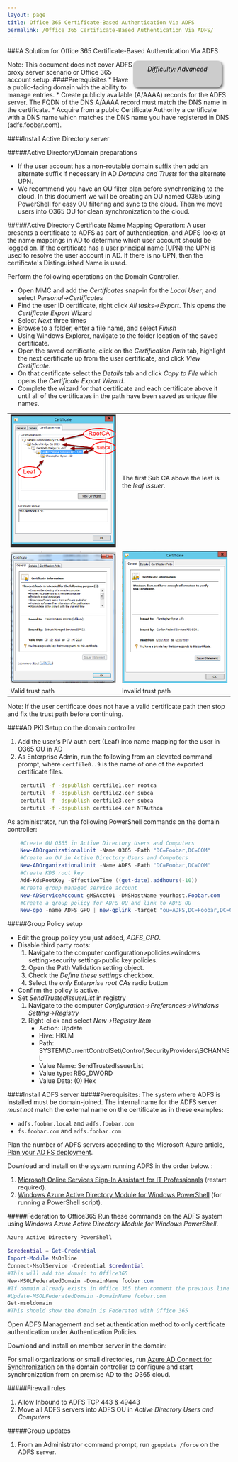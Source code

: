 ```yaml
---
layout: page
title: Office 365 Certificate-Based Authentication Via ADFS
permalink: /Office 365 Certificate-Based Authentication Via ADFS/
---
```

###A Solution for Office 365 Certificate-Based Authentication Via ADFS
<!--- The code below creates a difficulty identifier on the page, which can either 
be Beginner, Moderate, or Advanced depending on the technical knowledge required to 
complete the procedure. The example below includes text that mark the document as 
'Advanced', this string can be changed as needed.-->
<div style="float:right; padding:10px; margin-right:20px; border-radius:10px; width:180px; 
height:40px; box-shadow:3px 3px 5px 0px; text-align:center; background-color:#CCC; color:#666666">
<div style="color:#000000">
<em>Difficulty: Advanced</em>
</div>
</div>
Note: This document does not cover ADFS proxy server scenario or Office 365 account setup.
####Prerequisites
* Have a public-facing domain with the ability to manage entries.  
* Create publicly available (A/AAAA) records for the ADFS server. The FQDN of the DNS A/AAAA record must match the DNS name in the certificate.
* Acquire from a public Certificate Authority a certificate with a DNS name which matches the DNS name you have registered in DNS (adfs.foobar.com).  

####Install Active Directory server

#####Active Directory/Domain preparations
* If the user account has a non-routable domain suffix then add an alternate suffix if necessary in AD _Domains and Trusts_ for the alternate UPN.  
* We recommend you have an OU filter plan before synchronizing to the cloud. In this document we will be creating an OU named O365 using PowerShell for easy OU filtering and sync to the cloud. Then we move users into O365 OU for clean synchronization to the cloud.  

#####Active Directory Certificate Name Mapping Operation:
A user presents a certificate to ADFS as part of authentication, and ADFS looks at the name mappings in AD to determine which user account should be logged on. If the certificate has a user principal name (UPN) the UPN is used to resolve the user account in AD. If there is no UPN, then the certificate's Distinguished Name is used.  

Perform the following operations on the Domain Controller.  
* Open MMC and add the _Certificates_ snap-in for the _Local User_, and select _Personal->Certificates_  
* Find the user ID certificate, right click _All tasks->Export_. This opens the _Certificate Export_ Wizard  
* Select _Next_ three times  
* Browse to a folder, enter a file name, and select _Finish_  
* Using Windows Explorer, navigate to the folder location of the saved certificate.  
* Open the saved certificate, click on the _Certification Path_ tab, highlight the next certificate up from the user certificate, and click _View Certificate_.  
* On that certificate select the _Details_ tab and click _Copy to File_ which opens the _Certificate Export Wizard_.  
* Complete the wizard for that certificate and each certificate above it until all of the certificates in the path have been saved as unique file names.  

| | |
|---|---|
|![Example of discovered trust path](../img/trustpathexample.png)|The first Sub CA above the leaf is the _leaf issuer_.|
|![valid certificate path](../img/valideecert.png)|![Invalid certificate path](../img/invalideecert.png)|
|Valid trust path|Invalid trust path|

Note: If the user certificate does not have a valid certificate path then stop and fix the trust path before continuing. 

####AD PKI Setup on the domain controller
1. Add the user's PIV auth cert (Leaf) into name mapping for the user in O365 OU in AD
1. As Enterprise Admin, run the following from an elevated command prompt, where `certfile0..9` is the name of one of the exported certificate files.  
```bat
    certutil -f -dspublish certfile1.cer rootca  
    certutil -f -dspublish certfile2.cer subca
    certutil -f -dspublish certfile3.cer subca
    certutil -f -dspublish certfile4.cer NTAuthca  
```
As administrator, run the following PowerShell commands on the domain controller:  
```powershell
    #Create OU O365 in Active Directory Users and Computers
    New-ADOrganizationalUnit -Name O365 -Path "DC=Foobar,DC=COM"
    #Create an OU in Active Directory Users and Computers
    New-ADOrganizationalUnit -Name ADFS -Path "DC=Foobar,DC=COM"
    #Create KDS root key
    Add-KdsRootKey -EffectiveTime ((get-date).addhours(-10))
    #Create group managed service account
    New-ADServiceAccount gMSAcct01 -DNSHostName yourhost.Foobar.com
    #Create a group policy for ADFS OU and link to ADFS OU
    New-gpo -name ADFS_GPO | new-gplink -target "ou=ADFS,DC=Foobar,DC=COM"  
```
  
#####Group Policy setup
* Edit the group policy you just added, _ADFS_GPO_.
* Disable third party roots:  
   1. Navigate to the computer configuration>policies>windows setting>security setting>public key policies.  
   1. Open the Path Validation setting object.  
   1. Check the _Define these settings_ checkbox.  
   1. Select the _only Enterprise root CAs_ radio button
* Confirm the policy is active.  
* Set _SendTrustedIssuerList_ in registry
   1. Navigate to the computer _Configuration->Preferences->Windows Setting->Registry_  
   1. Right-click and select _New->Registry Item_  
      * Action: Update  
      * Hive:  HKLM  
      * Path:  SYSTEM\CurrentControlSet\Control\SecurityProviders\SCHANNEL  
      * Value Name:  SendTrustedIssuerList  
      * Value type:  REG_DWORD  
      * Value Data: (0) Hex  

####Install ADFS server
#####Prerequisites:
The system where ADFS is installed must be domain-joined.
The internal name for the ADFS server _must not_ match the external name on the certificate as in these examples:
* `adfs.foobar.local` and `adfs.foobar.com`
* `fs.foobar.com` and `adfs.foobar.com`

Plan the number of ADFS servers according to the Microsoft Azure article, [Plan your AD FS deployment](https://msdn.microsoft.com/en-us/library/azure/dn151324.aspx).  
 
Download and install on the system running ADFS in the order below. :  

1. [Microsoft Online Services Sign-In Assistant for IT Professionals](https://www.microsoft.com/en-us/download/details.aspx?id=41950) (restart required).  
1. [Windows Azure Active Directory Module for Windows PowerShell](http://go.microsoft.com/fwlink/p/?linkid=236297) (for running a PowerShell script).

#####Federation to Office365
Run these commands on the ADFS system using _Windows Azure Active Directory Module for Windows PowerShell_.  
```dos
Azure Active Directory PowerShell
```
```powershell
$credential = Get-Credential  
Import-Module MsOnline  
Connect-MsolService -Credential $credential  
#This will add the domain to Office365
New-MSOLFederatedDomain -DomainName foobar.com  
#If domain already exists in Office 365 then comment the previous line and uncomment the following:
#Update-MSOLFederatedDomain -DomainName foobar.com
Get-msoldomain
#This should show the domain is Federated with Office 365
```
Open ADFS Management and set authentication method to only certificate authentication under Authentication Policies 

Download and install on member server in the domain:  

For small organizations or small directories, run [Azure AD Connect for Synchronization](http://go.microsoft.com/fwlink/?LinkId=615771) on the domain controller to configure and start synchronization from on premise AD to the O365 cloud.  

#####Firewall rules
1. Allow Inbound to ADFS TCP 443 & 49443  
1. Move all ADFS servers into ADFS OU in _Active Directory Users and Computers_  

#####Group updates
1. From an Administrator command prompt, run `gpupdate /force` on the ADFS server.
